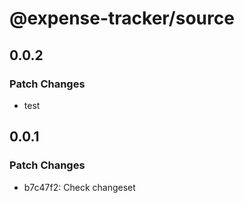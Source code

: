 # @expense-tracker/source

## 0.0.2

### Patch Changes

- test

## 0.0.1

### Patch Changes

- b7c47f2: Check changeset
